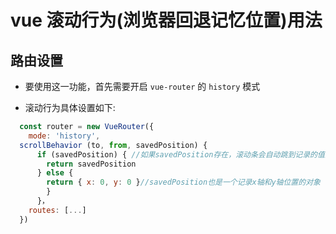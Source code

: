 # vue 滚动行为(浏览器回退记忆位置)用法

## 路由设置

- 要使用这一功能，首先需要开启 `vue-router` 的 `history` 模式

- 滚动行为具体设置如下:

```js
  const router = new VueRouter({
    mode: 'history',
  scrollBehavior (to, from, savedPosition) {
      if (savedPosition) { //如果savedPosition存在，滚动条会自动跳到记录的值的地方
        return savedPosition
      } else {
        return { x: 0, y: 0 }//savedPosition也是一个记录x轴和y轴位置的对象
        }
      }，
    routes: [...]
  })
```